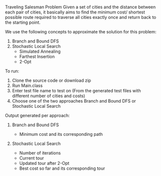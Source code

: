 Traveling Salesman Problem
Given a set of cities and the distance between each pair of cities, it basically aims to find the minimum cost/ shortest possible route required to traverse all cities exactly once and return back to the starting point.

We use the following concepts to approximate the solution for this problem:

1. Branch and Bound DFS
2. Stochastic Local Search
    - Simulated Annealing
    - Farthest Insertion
    - 2-Opt

To run:

1. Clone the source code or download zip
2. Run Main.class
3. Enter test file name to test on (From the generated test files with different number of cities and costs)
4. Choose one of the two approaches Branch and Bound DFS or Stochastic Local Search

Output generated per approach:

1. Branch and Bound DFS

	- Minimum cost and its corresponding path

2. Stochastic Local Search
	
	- Number of iterations
	- Current tour
	- Updated tour after 2-Opt
	- Best cost so far and its corresponding tour
